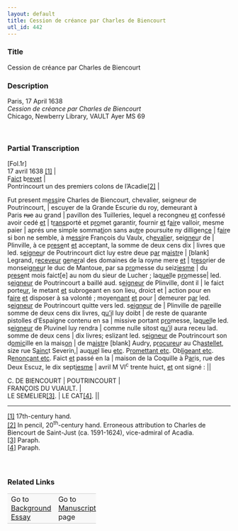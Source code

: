 ```yaml
---  
layout: default  
title: Cession de créance par Charles de Biencourt  
utl_id: 442
---
```


### Title

Cession de créance par Charles de Biencourt


### Description

<p>Paris, 17 April 1638<br /><em>Cession de créance par Charles de Biencourt</em><br />
Chicago, Newberry Library, VAULT Ayer MS 69</p>
<p> </p>


### Partial Transcription

<p>[Fol.1r]<br />
17 avril 1638 <a href="#_ftn1" name="_ftnref1" title="" id="_ftnref1">[1]</a> |<br />
F<u>aict</u> b<u>revet</u> |<br />
Pontrincourt un des premiers colons de l’Acadie<a href="#_ftn2" name="_ftnref2" title="" id="_ftnref2">[2]</a> |</p>
<p>Fut present m<u>ess</u>ire Charles de Biencourt, chevalier, seigneur de Poutrincourt, | escuyer de la Grande Escurie du roy, demeurant à Paris <s>rue</s> au grand | pavillon des Tuilleries, lequel a recongneu <u>et</u> confessé avoir cedé <u>et</u> | t<u>rans</u>porté et p<u>ro</u>met garantir, fournir <u>et</u> f<u>air</u>e valloir, mesme paier | aprés une simple somma<u>ti</u>on sans au<u>tr</u>e poursuite ny dilligen<u>ce</u> | f<u>air</u>e si bon ne semble, à m<u>essi</u>re François du Vaulx, ch<u>evalie</u>r, seig<u>neu</u>r de | Plinville, à ce p<u>rese</u>nt <u>et</u> acceptant, la somme de deux cens dix | livres que led. s<u>eigneu</u>r de Poutrincourt dict luy estre deue p<u>ar</u> m<u>aistr</u>e | [blank] Legrand, r<u>eceveur</u> g<u>e</u>n<u>er</u>al des domaines de la royne mere <u>et</u> | t<u>reso</u>rier de monseig<u>neu</u>r le duc de Mantoue, par sa p<u>ro</u>messe du seiz<u>iesme</u> | du p<u>rese</u>nt mois faict[e] au nom du sieur de Lucher ; laq<u>uel</u>le p<u>ro</u>messe| led. s<u>eigneur</u> de Poutrincourt a baillé aud. s<u>eigneur</u> de Plinville, dont il | le faict porte<u>ur</u>, le metant <u>et</u> subrogeant en son lieu, droict et | action pour en f<u>aire</u> <u>et</u> disposer à sa volonté ; moyen<u>nant</u> <u>et</u> pour | demeurer p<u>ar</u> led. s<u>eigneur</u> de Poutrincourt quitte vers led. s<u>eigneur</u> de | Plinville de p<u>ar</u>eille somme de deux cens dix livres, q<u>u’i</u>l luy doibt | de reste de quarante pistolles d’Espaigne contenu en sa | missive portant p<u>ro</u>messe, laq<u>uel</u>le led. s<u>eigneur</u> de Pluvinel luy rendra | comme nulle sitost q<u>u’i</u>l aura receu lad. somme de deux cens | dix livres; eslizant led. s<u>eigneur</u> de Poutrincourt son d<u>omic</u>ille en la mais<u>on</u> | de m<u>aistr</u>e [blank] Audry, p<u>rocureu</u>r au Ch<u>astellet</u>, size rue S<u>ainc</u>t Severin,| auq<u>ue</u>l lieu <u>etc</u>. P<u>romettant etc</u>. Ob<u>ligeant etc</u>. R<u>enonçant etc</u>. Faict <u>et</u> passé en la | maison de la Coquille à P<u>ar</u>is, rue des Deux Escuz, le dix sept<u>iesme</u> | avril M VI<sup>c</sup> trente huict, <u>et</u> ont signé : ||</p>
<p>C. DE BIENCOURT | POUTRINCOURT |<br />
FRANÇOIS DU VUAULT. |<br />
LE SEMELIER<a href="#_ftn3" name="_ftnref3" title="" id="_ftnref3">[3]</a>. | LE CAT<a href="#_ftn4" name="_ftnref4" title="" id="_ftnref4">[4]</a>. ||</p>
<hr /><p><a href="#_ftnref1" name="_ftn1" title="" id="_ftn1">[1]</a> 17th-century hand.<br /><a href="#_ftnref2" name="_ftn2" title="" id="_ftn2">[2]</a> In pencil, 20<sup>th</sup>-century hand. Erroneous attribution to Charles de Biencourt de Saint-Just (ca. 1591-1624), vice-admiral of Acadia.<br /><a href="#_ftnref3" name="_ftn3" title="" id="_ftn3">[3]</a> Paraph.<br /><a href="#_ftnref4" name="_ftn4" title="" id="_ftn4">[4]</a> Paraph.</p>
<h4> </h4>


### Related Links

<table border="0.5" cellpadding="1" cellspacing="1" style="width: 200px; background-color:#F8F8F8;">
    <tbody style="border-color:#ccc">
        <tr style="border-color:#ccc">
            <td>Go to <a href="https://centerfordigitalhumanities.github.io/Newberry-French-paleography/_background_essay/442" target="_blank">Background Essay</a></td>
            <td>Go to <a href="https://centerfordigitalhumanities.github.io/Newberry-French-paleography/www/record.html?id=442" target="_blank">Manuscript</a> page</td>
        </tr>
    </tbody>
</table>
